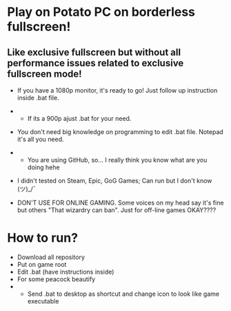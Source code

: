 # Play on Potato PC on borderless fullscreen!
## Like exclusive fullscreen but without all performance issues related to exclusive fullscreen mode!

- If you have a 1080p monitor, it's ready to go! Just follow up instruction inside .bat file.
- - If its a 900p ajust .bat for your need.
- You don't need big knowledge on programming to edit .bat file. Notepad it's all you need.
- - You are using GitHub, so... I really think you know what are you doing hehe
 
- I didn't tested on Steam, Epic, GoG Games; Can run but I don't know (ツ)_/¯
- DON'T USE FOR ONLINE GAMING. Some voices on my head say it's fine but others "That wizardry can ban". Just for off-line games OKAY????

# How to run?

- Download all repository
- Put on game root
- Edit .bat (have instructions inside)
- For some peacock beautify
- - Send .bat to desktop as shortcut and change icon to look like game executable
